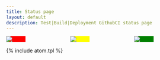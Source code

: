 ```yaml
---
title: Status page
layout: default
description: Test|Build|Deployment GithubCI status page
---
```


<div class="col" style="column-width: 100%; column-count: 3">
  <div class="row" style="width: 33%; background-color: red">
    <img src="https://github.com/wryyyyyyyy/runner_one/workflows/test/badge.svg" />
  </div>
   <div class="row" style="width: 33%; background-color: yellow">
    <img src="https://github.com/wryyyyyyyy/runner_one/workflows/CI/badge.svg" />
  </div>
   <div class="row" style="width: 33%; background-color: green">
    <img src="https://github.com/wryyyyyyyy/runner_one/workflows/deploy/badge.svg" />
  </div>
</div>

{% include atom.tpl %}
